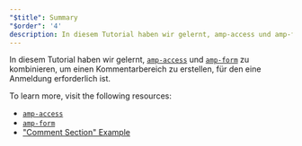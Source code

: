 ```yaml
---
"$title": Summary
"$order": '4'
description: In diesem Tutorial haben wir gelernt, amp-access und amp-form zu kombinieren, um einen Kommentarbereich zu erstellen, für den eine Anmeldung erforderlich ist.
---
```


In diesem Tutorial haben wir gelernt, [`amp-access`](../../../../documentation/components/reference/amp-access.md) und [`amp-form`](../../../../documentation/components/reference/amp-form.md) zu kombinieren, um einen Kommentarbereich zu erstellen, für den eine Anmeldung erforderlich ist.

To learn more, visit the following resources:

- [`amp-access`](../../../../documentation/components/reference/amp-access.md)
- [`amp-form`](../../../../documentation/components/reference/amp-form.md)
- ["Comment Section" Example](../../../../documentation/examples/documentation/Comment_Section.html)
